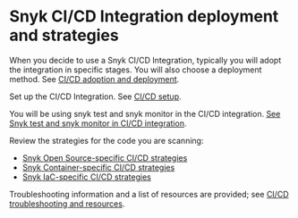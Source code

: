 # Snyk CI/CD Integration deployment and strategies

When you decide to use a Snyk CI/CD Integration, typically you will adopt the integration in specific stages. You will also choose a deployment method. See [CI/CD adoption and deployment](ci-cd-adoption-and-deployment.md).

Set up the CI/CD Integration. See [CI/CD setup](ci-cd-setup.md).

You will be using snyk test and snyk monitor in the CI/CD integration. [See Snyk test and snyk monitor in CI/CD integration](snyk-test-and-snyk-monitor-in-ci-cd-integration.md).

Review the strategies for the code you are scanning:

* [Snyk Open Source-specific CI/CD strategies](snyk-open-source-specific-ci-cd-strategies.md)
* [Snyk Container-specific CI/CD strategies](snyk-container-specific-ci-cd-strategies.md)
* [Snyk IaC-specific CI/CD strategies](snyk-iac-specific-ci-cd-strategies.md)

Troubleshooting information and a list of resources are provided; see [CI/CD troubleshooting and resources](ci-cd-troubleshooting-and-resources.md).
